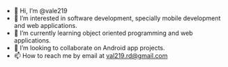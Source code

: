 - 👋 Hi, I’m @vale219
- 👀 I’m interested in software development, specially mobile development and web applications.
- 🌱 I’m currently learning object oriented programming and web applications.
- 💞️ I’m looking to collaborate on Android app projects.
- 📫 How to reach me by email at val219.rd@gmail.com

<!---
vale219/vale219 is a ✨ special ✨ repository because its `README.md` (this file) appears on your GitHub profile.
You can click the Preview link to take a look at your changes.
--->
